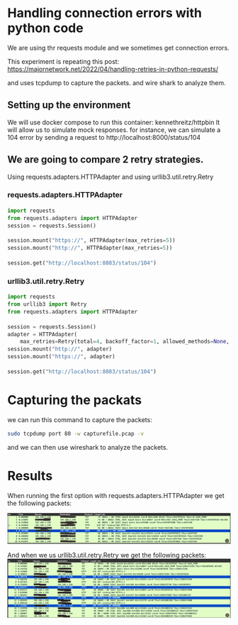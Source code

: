 # Handling connection errors with python code
We are using thr requests module and we sometimes get connection errors.

This experiment is repeating this post: https://majornetwork.net/2022/04/handling-retries-in-python-requests/

and uses tcpdump to capture the packets. and wire shark to analyze them.

## Setting up the environment
We will use docker compose to run this container: kennethreitz/httpbin
It will allow us to simulate mock responses.
for instance, we can simulate a 104 error by sending a request to http://localhost:8000/status/104



## We are going to compare 2 retry strategies.
Using requests.adapters.HTTPAdapter and using urllib3.util.retry.Retry

### requests.adapters.HTTPAdapter
```python
import requests
from requests.adapters import HTTPAdapter
session = requests.Session()

session.mount("https://", HTTPAdapter(max_retries=5))
session.mount("http://", HTTPAdapter(max_retries=5))

session.get("http://localhost:8083/status/104")
```

### urllib3.util.retry.Retry
```python
import requests
from urllib3 import Retry
from requests.adapters import HTTPAdapter

session = requests.Session()
adapter = HTTPAdapter(
    max_retries=Retry(total=4, backoff_factor=1, allowed_methods=None, status_forcelist=[104, 107, 109]))
session.mount("http://", adapter)
session.mount("https://", adapter)

session.get("http://localhost:8083/status/104")
```

# Capturing the packats
we can run this command to capture the packets:
```bash
sudo tcpdump port 80 -w capturefile.pcap -v
```
and we can then use wireshark to analyze the packets.


# Results
When running the first option with requests.adapters.HTTPAdapter we get the following packets:

![img_1.png](img_1.png)

And when we us urllib3.util.retry.Retry we get the following packets:
![img.png](img.png)
